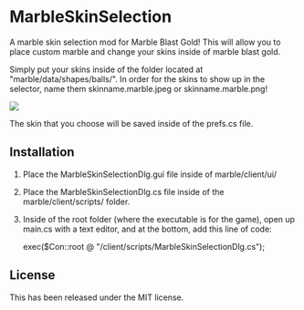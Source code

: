 # MarbleSkinSelection
A marble skin selection mod for Marble Blast Gold! This will allow you to place custom marble and change your skins inside of marble blast gold. 

Simply put your skins inside of the folder located at "marble/data/shapes/balls/". In order for the skins to show up in the selector, name them skinname.marble.jpeg or skinname.marble.png!

![](http://i.imgur.com/B7CcfvF.png)

The skin that you choose will be saved inside of the prefs.cs file.

## Installation
1. Place the MarbleSkinSelectionDlg.gui file inside of marble/client/ui/ 

2. Place the MarbleSkinSelectionDlg.cs file inside of the marble/client/scripts/ folder. 

3. Inside of the root folder (where the executable is for the game), open up main.cs with a text editor, and at the bottom, add this line of code:

    exec($Con::root @ "/client/scripts/MarbleSkinSelectionDlg.cs");
	 
## License
This has been released under the MIT license.
